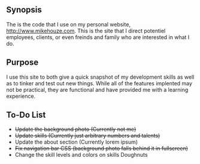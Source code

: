 ## Synopsis

The is the code that I use on my personal website, http://www.mikehouze.com.
This is the site that I direct potentiel employees, clients, or even freinds and family who are interested in what I do.

## Purpose

I use this site to both give a quick snapshot of my development skills as well as to tinker and test out new things.  While all of the features implented may not be practical, they are functional and have provided me with a learning experience.

## To-Do List

* ~~Update the background photo (Currently not me)~~
* ~~Update skills (Currently just arbitrary numbers and talents)~~
* Update the about section (Currently lorem ipsum)
* ~~Fix navigation bar CSS (background photo falls behind it in fullscreen)~~
* Change the skill levels and colors on skills Doughnuts
